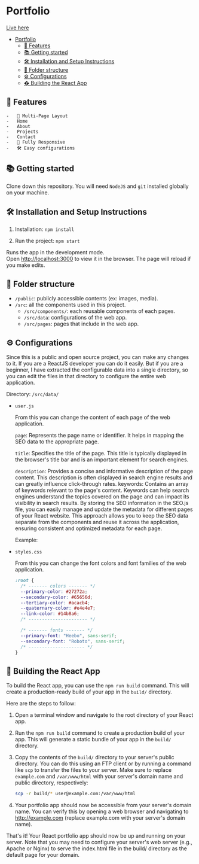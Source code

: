 # Portfolio

[Live here](https://maaschmidt.github.io/portfolio/)

- [Portfolio](#portfolio)
  - [📙 Features](#-features)
  - [📚 Getting started](#-getting-started)
  - [🛠 Installation and Setup Instructions](#-installation-and-setup-instructions)
  - [📁 Folder structure](#-folder-structure)
  - [⚙️ Configurations](#️-configurations)
  - [� Building the React App](#-building-the-react-app)

## 📙 Features

    -   📖 Multi-Page Layout
    -   Home
    -   About
    -   Projects
    -   Contact
    -   📱 Fully Responsive
    -   🛠 Easy configurations

## 📚 Getting started

Clone down this repository. You will need `NodeJS` and `git` installed globally on your machine.

## 🛠 Installation and Setup Instructions

1. Installation: `npm install`

2. Run the project: `npm start`

Runs the app in the development mode.\
Open [http://localhost:3000](http://localhost:3000) to view it in the browser.
The page will reload if you make edits.

## 📁 Folder structure

- `/public`: publicly accessible contents (ex: images, media).
- `/src`: all the components used in this project.
  - `/src/components/`: each reusable components of each pages.
  - `/src/data`: configurations of the web app.
  - `/src/pages`: pages that include in the web app.

## ⚙️ Configurations

Since this is a public and open source project, you can make any changes to it. If you are a ReactJS developer you can do it easily. But if you are a beginner, I have extracted the configurable data into a single directory, so you can edit the files in that directory to configure the entire web application.

Directory: `/src/data/`

- `user.js`

  From this you can change the content of each page of the web application.

  `page`: Represents the page name or identifier. It helps in mapping the SEO data to the appropriate page.

  `title`: Specifies the title of the page. This title is typically displayed in the browser's title bar and is an important element for search engines.

  `description`: Provides a concise and informative description of the page content. This description is often displayed in search engine results and can greatly influence click-through rates.
  keywords: Contains an array of keywords relevant to the page's content. Keywords can help search engines understand the topics covered on the page and can impact its visibility in search results.
  By storing the SEO information in the SEO.js file, you can easily manage and update the metadata for different pages of your React website. This approach allows you to keep the SEO data separate from the components and reuse it across the application, ensuring consistent and optimized metadata for each page.

  Example:

- `styles.css`

  From this you can change the font colors and font families of the web application.

  ```css
  :root {
  	/* ------- colors ------- */
  	--primary-color: #27272a;
  	--secondary-color: #65656d;
  	--tertiary-color: #acacb4;
  	--quaternary-color: #e4e4e7;
  	--link-color: #14b8a6;
  	/* ---------------------- */

  	/* ------- fonts ------- */
  	--primary-font: "Heebo", sans-serif;
  	--secondary-font: "Roboto", sans-serif;
  	/* --------------------- */
  }
  ```

## 🚀 Building the React App

To build the React app, you can use the `npm run build` command. This will create a production-ready build of your app in the `build/` directory.

Here are the steps to follow:

1. Open a terminal window and navigate to the root directory of your React app.
2. Run the `npm run build` command to create a production build of your app. This will generate a static bundle of your app in the `build/` directory.
3. Copy the contents of the `build/` directory to your server's public directory. You can do this using an FTP client or by running a command like `scp` to transfer the files to your server. Make sure to replace `example.com` and `/var/www/html` with your server's domain name and public directory, respectively:

   ```bash
   scp -r build/* user@example.com:/var/www/html
   ```

4. Your portfolio app should now be accessible from your server's domain name. You can verify this by opening a web browser and navigating to http://example.com (replace example.com with your server's domain name).

That's it! Your React portfolio app should now be up and running on your server. Note that you may need to configure your server's web server (e.g., Apache or Nginx) to serve the index.html file in the build/ directory as the default page for your domain.
